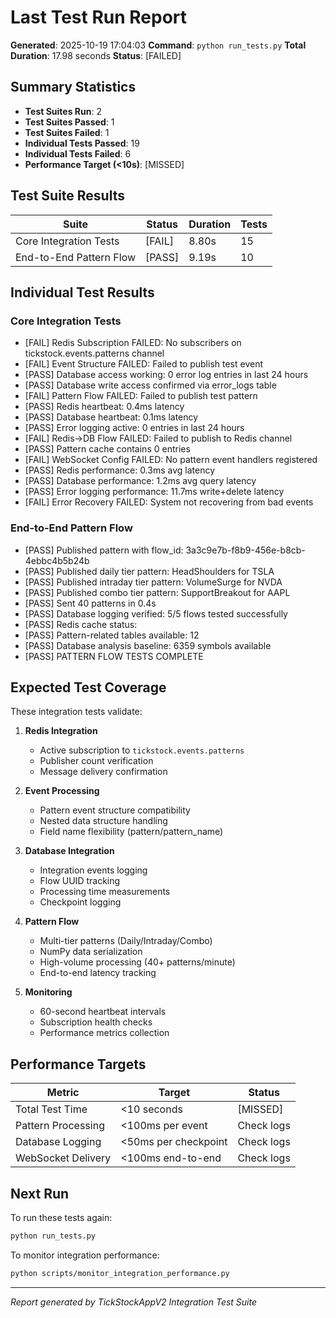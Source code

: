 # Last Test Run Report

**Generated**: 2025-10-19 17:04:03
**Command**: `python run_tests.py`
**Total Duration**: 17.98 seconds
**Status**: [FAILED]

## Summary Statistics

- **Test Suites Run**: 2
- **Test Suites Passed**: 1
- **Test Suites Failed**: 1
- **Individual Tests Passed**: 19
- **Individual Tests Failed**: 6
- **Performance Target (<10s)**: [MISSED]

## Test Suite Results

| Suite | Status | Duration | Tests |
|-------|--------|----------|-------|
| Core Integration Tests | [FAIL] | 8.80s | 15 |
| End-to-End Pattern Flow | [PASS] | 9.19s | 10 |

## Individual Test Results


### Core Integration Tests

- [FAIL] Redis Subscription FAILED: No subscribers on tickstock.events.patterns channel
- [FAIL] Event Structure FAILED: Failed to publish test event
- [PASS] Database access working: 0 error log entries in last 24 hours
- [PASS] Database write access confirmed via error_logs table
- [FAIL] Pattern Flow FAILED: Failed to publish test pattern
- [PASS] Redis heartbeat: 0.4ms latency
- [PASS] Database heartbeat: 0.1ms latency
- [PASS] Error logging active: 0 entries in last 24 hours
- [FAIL] Redis->DB Flow FAILED: Failed to publish to Redis channel
- [PASS] Pattern cache contains 0 entries
- [FAIL] WebSocket Config FAILED: No pattern event handlers registered
- [PASS] Redis performance: 0.3ms avg latency
- [PASS] Database performance: 1.2ms avg query latency
- [PASS] Error logging performance: 11.7ms write+delete latency
- [FAIL] Error Recovery FAILED: System not recovering from bad events

### End-to-End Pattern Flow

- [PASS] Published pattern with flow_id: 3a3c9e7b-f8b9-456e-b8cb-4ebbc4b5b24b
- [PASS] Published daily tier pattern: HeadShoulders for TSLA
- [PASS] Published intraday tier pattern: VolumeSurge for NVDA
- [PASS] Published combo tier pattern: SupportBreakout for AAPL
- [PASS] Sent 40 patterns in 0.4s
- [PASS] Database logging verified: 5/5 flows tested successfully
- [PASS] Redis cache status:
- [PASS] Pattern-related tables available: 12
- [PASS] Database analysis baseline: 6359 symbols available
- [PASS] PATTERN FLOW TESTS COMPLETE

## Expected Test Coverage

These integration tests validate:

1. **Redis Integration**
   - Active subscription to `tickstock.events.patterns`
   - Publisher count verification
   - Message delivery confirmation

2. **Event Processing**
   - Pattern event structure compatibility
   - Nested data structure handling
   - Field name flexibility (pattern/pattern_name)

3. **Database Integration**
   - Integration events logging
   - Flow UUID tracking
   - Processing time measurements
   - Checkpoint logging

4. **Pattern Flow**
   - Multi-tier patterns (Daily/Intraday/Combo)
   - NumPy data serialization
   - High-volume processing (40+ patterns/minute)
   - End-to-end latency tracking

5. **Monitoring**
   - 60-second heartbeat intervals
   - Subscription health checks
   - Performance metrics collection

## Performance Targets

| Metric | Target | Status |
|--------|--------|--------|
| Total Test Time | <10 seconds | [MISSED] |
| Pattern Processing | <100ms per event | Check logs |
| Database Logging | <50ms per checkpoint | Check logs |
| WebSocket Delivery | <100ms end-to-end | Check logs |

## Next Run

To run these tests again:

```bash
python run_tests.py
```

To monitor integration performance:

```bash
python scripts/monitor_integration_performance.py
```

---
*Report generated by TickStockAppV2 Integration Test Suite*
